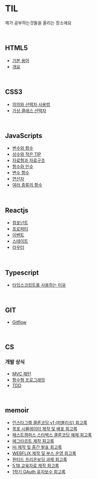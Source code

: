 # TIL
제가 공부하는것들을 올리는 장소에요

<br>

## HTML5
- <a href = "https://github.com/googoo81/TIL/blob/main/HTML5/Term.md"> 기본 용어 </a>
- <a href = "https://github.com/googoo81/TIL/blob/main/HTML5/nomal_grammar.md"> 개요 </a>

<br>

## CSS3
- <a href = "https://github.com/googoo81/TIL/blob/main/CSS3/Terminology%20Organization.md"> 의의와 선택자 사용법 <a>
- <a href = "https://github.com/googoo81/TIL/blob/main/CSS3/virtual_class_selector.md"> 가상 클래스 선택자 </a>

<br>

## JavaScripts
- <a href = "https://github.com/googoo81/TIL/blob/main/Javascripts/variable_and_fuction.md"> 변수와 함수 </a>
- <a href = "https://github.com/googoo81/TIL/blob/main/Javascripts/js_common%20sense.md"> 상수와 작은 TIP </a>
- <a href = "https://github.com/googoo81/TIL/blob/main/Javascripts/js_Data_type_and_structure.md"> 자료형과 자료구조 </a>
- <a href = "https://github.com/googoo81/TIL/blob/main/Javascripts/js_function_and_argument.md"> 함수와 인수 </a>
- <a href = "https://github.com/googoo81/TIL/blob/main/Javascripts/js_conditional_function.md"> 변수 함수 </a>
- <a href = "https://github.com/googoo81/TIL/blob/main/Javascripts/js_Operators.md"> 연산자 </a>
- <a href = "https://github.com/googoo81/TIL/blob/main/Javascripts/js_just_function.md"> 여러 종류의 함수 </a>

<br>

## Reactjs
- <a href = "https://github.com/googoo81/TIL/blob/main/Reactjs/component.md"> 컴포넌트 </a>
- <a href = "https://github.com/googoo81/TIL/blob/main/Reactjs/props.md"> 프로퍼티 </a>
- <a href = "https://github.com/googoo81/TIL/blob/main/Reactjs/event.md"> 이벤트 </a>
- <a href = "https://github.com/googoo81/TIL/blob/main/Reactjs/state.md"> 스테이트 </a>
- <a href = "https://github.com/googoo81/TIL/blob/main/Reactjs/router.md"> 라우터 </a>

<br>

## Typescript
- <a href ="https://github.com/googoo81/TIL/blob/main/Typescript/whyuse.md"> 타입스크립트를 사용하는 이유 </a>

<br>

## GIT
- <a href = "https://github.com/googoo81/TIL/blob/main/GIT/gitflow.md"> Gitflow </a>

<br>

## CS

### 개발 상식
- <a href = "https://github.com/googoo81/TIL/blob/main/CS/DevelopCommonSense/MVC.md"> MVC 패턴 </a>
- <a href = "https://github.com/googoo81/TIL/blob/main/CS/DevelopCommonSense/fucPrograming.md"> 함수형 프로그래밍 </a>
- <a href = "https://github.com/googoo81/TIL/blob/main/CS/DevelopCommonSense/TDD.md"> TDD </a>

<br>

## memoir
- <a href = "https://github.com/googoo81/TIL/blob/main/Memoir/Instagram_v1_memoir.md"> 인스타그램 클론코딩 v1 (퍼블리싱) 회고록 </a>
- <a href = "https://github.com/googoo81/TIL/blob/main/Memoir/MokpoSimulater_memoir.md"> 목포 시뮬레이터 제작 및 배포 회고록 </a>
- <a href = "https://github.com/googoo81/TIL/blob/main/Memoir/Starbucks_exercise_clone_memoir.md"> 패스트캠퍼스 스타벅스 클론코딩 예제 회고록 </a>
- <a href = "https://github.com/googoo81/TIL/blob/main/Memoir/EggTart_memoir.md"> 에그타르트 제작 회고록 </a>
- <a href = "https://github.com/googoo81/TIL/blob/main/Memoir/HomebaseInterface_memoir.md"> Hi 제작 및 중간 발표 회고록 </a>
- <a href = "https://github.com/googoo81/TIL/blob/main/Memoir/WEBFLIX_memoir.md"> WEBFLIX 제작 및 부스 운영 회고록 </a>
- <a href = "https://github.com/googoo81/TIL/blob/main/Memoir/WantedPreonboarding_memoir.md"> 원티드 프리온보딩 과제 회고록 </a>
- <a href = "https://github.com/googoo81/TIL/blob/main/Memoir/518Exercise-memoir.md">5.18 교육자료 제작 회고록</a>
- <a href = "https://github.com/googoo81/TIL/blob/main/Memoir/GAuth_firstsemester_memoir.md">1학기 GAuth 유지보수 회고록</a>
